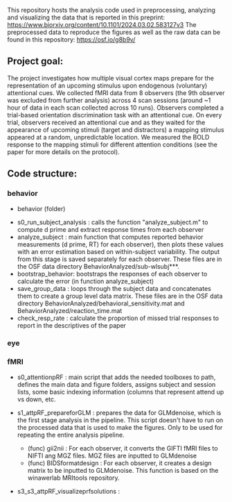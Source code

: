 This repository hosts the analysis code used in preprocessing, analyzing and visualizing the data that is reported in this preprint: https://www.biorxiv.org/content/10.1101/2024.03.02.583127v3
The preprocessed data to reproduce the figures as well as the raw data can be found in this repository: https://osf.io/g8b9v/

## Project goal:

The project investigates how multiple visual cortex maps prepare for the representation of an upcoming stimulus upon endogenous (voluntary) attentional cues. We collected fMRI data from 8 observers (the 9th observer was excluded from further analysis) across 4 scan sessions (around ~1 hour of data in each scan collected across 10 runs). Observers completed a trial-based orientation discrimination task with an attentional cue. On every trial, observers received an attentional cue and as they waited for the appearance of upcoming stimuli (target and distractors) a mapping stimulus appeared at a random, unpredictable location. We measured the BOLD response to the mapping stimuli for different attention conditions (see the paper for more details on the protocol).

## Code structure:

### behavior

* behavior (folder)
- s0_run_subject_analysis : calls the function "analyze_subject.m" to compute d prime and extract response times from each observer
- analyze_subject : main function that computes reported behavior measurements (d prime, RT) for each observer), then plots these values with an error estimation based on within-subject variability. The output from this stage is saved separately for each observer. These files are in the OSF data directory BehaviorAnalyzed/sub-wlsubj***.
- bootstrap_behavior: bootstraps the responses of each observer to calculate the error (in function analyze_subject)
- save_group_data : loops through the subject data and concatenates them to create a group level data matrix. These files are in the OSF data directory BehaviorAnalyzed/behavioral_sensitivity.mat and BehaviorAnalyzed/reaction_time.mat
- check_resp_rate : calculate the proportion of missed trial responses to report in the descriptives of the paper

### eye 


### fMRI

- s0_attentionpRF : main script that adds the needed toolboxes to path, defines the main data and figure folders, assigns subject and session lists, some basic indexing information (columns that represent attend up vs down, etc.
- s1_attpRF_prepareforGLM : prepares the data for GLMdenoise, which is the first stage analysis in the pipeline. This script doesn't have to run on the processed data that is used to make the figures. Only to be used for repeating the entire analysis pipeline.
    - (func) gii2nii : For each observer, it converts the GIFTI fMRI files to NIFTI ang MGZ files. MGZ files are inputted to GLMdenoise
    - (func) BIDSformatdesign : For each observer, it creates a design matrix to be inputted to GLMdenoise. This function is based on the winawerlab MRItools repository. 

- s3_s3_attpRF_visualizeprfsolutions : 



